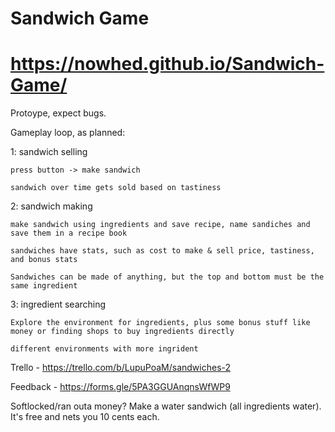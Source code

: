 # Sandwich Game
# https://nowhed.github.io/Sandwich-Game/
 
Protoype, expect bugs.

Gameplay loop, as planned:

1: sandwich selling

	press button -> make sandwich
	
	sandwich over time gets sold based on tastiness
	
2: sandwich making

	make sandwich using ingredients and save recipe, name sandiches and save them in a recipe book
	
	sandwiches have stats, such as cost to make & sell price, tastiness, and bonus stats
	
	Sandwiches can be made of anything, but the top and bottom must be the same ingredient
	
3: ingredient searching

	Explore the environment for ingredients, plus some bonus stuff like money or finding shops to buy ingredients directly

	different environments with more ingrident

Trello - https://trello.com/b/LupuPoaM/sandwiches-2

Feedback - https://forms.gle/5PA3GGUAnqnsWfWP9

Softlocked/ran outa money? Make a water sandwich (all ingredients water). It's free and nets you 10 cents each.
